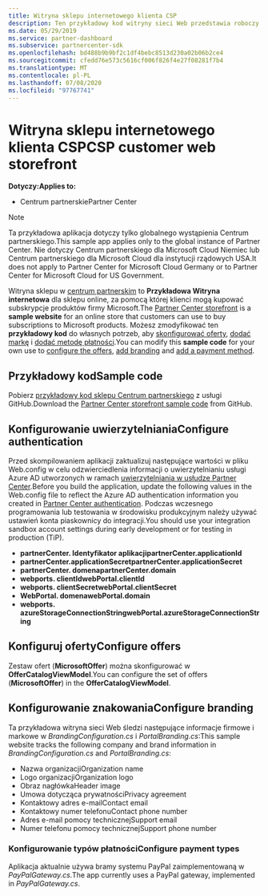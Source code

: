 ```yaml
---
title: Witryna sklepu internetowego klienta CSP
description: Ten przykładowy kod witryny sieci Web przedstawia roboczy sklep online, który umożliwia klientom kupowanie subskrypcji produktów firmy Microsoft.
ms.date: 05/29/2019
ms.service: partner-dashboard
ms.subservice: partnercenter-sdk
ms.openlocfilehash: bd488b9b9bf2c1df4bebc8513d230a02b06b2ce4
ms.sourcegitcommit: cfedd76e573c5616cf006f826f4e27f08281f7b4
ms.translationtype: MT
ms.contentlocale: pl-PL
ms.lasthandoff: 07/08/2020
ms.locfileid: "97767741"
---
```

# <a name="csp-customer-web-storefront"></a><span data-ttu-id="a4024-103">Witryna sklepu internetowego klienta CSP</span><span class="sxs-lookup"><span data-stu-id="a4024-103">CSP customer web storefront</span></span>

<span data-ttu-id="a4024-104">**Dotyczy:**</span><span class="sxs-lookup"><span data-stu-id="a4024-104">**Applies to:**</span></span>

- <span data-ttu-id="a4024-105">Centrum partnerskie</span><span class="sxs-lookup"><span data-stu-id="a4024-105">Partner Center</span></span>

> [!NOTE]
> <span data-ttu-id="a4024-106">Ta przykładowa aplikacja dotyczy tylko globalnego wystąpienia Centrum partnerskiego.</span><span class="sxs-lookup"><span data-stu-id="a4024-106">This sample app applies only to the global instance of Partner Center.</span></span> <span data-ttu-id="a4024-107">Nie dotyczy Centrum partnerskiego dla Microsoft Cloud Niemiec lub Centrum partnerskiego dla Microsoft Cloud dla instytucji rządowych USA.</span><span class="sxs-lookup"><span data-stu-id="a4024-107">It does not apply to Partner Center for Microsoft Cloud Germany or to Partner Center for Microsoft Cloud for US Government.</span></span>

<span data-ttu-id="a4024-108">Witryna sklepu w [centrum partnerskim](https://github.com/Microsoft/Partner-Center-Storefront) to **Przykładowa Witryna internetowa** dla sklepu online, za pomocą której klienci mogą kupować subskrypcje produktów firmy Microsoft.</span><span class="sxs-lookup"><span data-stu-id="a4024-108">The [Partner Center storefront](https://github.com/Microsoft/Partner-Center-Storefront) is a **sample website** for an online store that customers can use to buy subscriptions to Microsoft products.</span></span> <span data-ttu-id="a4024-109">Możesz zmodyfikować ten **przykładowy kod** do własnych potrzeb, aby [skonfigurować oferty](#configure-offers), [dodać markę](#configure-branding) i [dodać metodę płatności](#configure-payment-types).</span><span class="sxs-lookup"><span data-stu-id="a4024-109">You can modify this **sample code** for your own use to [configure the offers](#configure-offers), [add branding](#configure-branding) and [add a payment method](#configure-payment-types).</span></span>

## <a name="sample-code"></a><span data-ttu-id="a4024-110">Przykładowy kod</span><span class="sxs-lookup"><span data-stu-id="a4024-110">Sample code</span></span>

<span data-ttu-id="a4024-111">Pobierz [przykładowy kod sklepu Centrum partnerskiego](https://github.com/Microsoft/Partner-Center-Storefront) z usługi GitHub.</span><span class="sxs-lookup"><span data-stu-id="a4024-111">Download the [Partner Center storefront sample code](https://github.com/Microsoft/Partner-Center-Storefront) from GitHub.</span></span>

## <a name="configure-authentication"></a><span data-ttu-id="a4024-112">Konfigurowanie uwierzytelniania</span><span class="sxs-lookup"><span data-stu-id="a4024-112">Configure authentication</span></span>

<span data-ttu-id="a4024-113">Przed skompilowaniem aplikacji zaktualizuj następujące wartości w pliku Web.config w celu odzwierciedlenia informacji o uwierzytelnianiu usługi Azure AD utworzonych w ramach [uwierzytelniania w usłudze Partner Center](partner-center-authentication.md).</span><span class="sxs-lookup"><span data-stu-id="a4024-113">Before you build the application, update the following values in the Web.config file to reflect the Azure AD authentication information you created in [Partner Center authentication](partner-center-authentication.md).</span></span> <span data-ttu-id="a4024-114">Podczas wczesnego programowania lub testowania w środowisku produkcyjnym należy używać ustawień konta piaskownicy do integracji.</span><span class="sxs-lookup"><span data-stu-id="a4024-114">You should use your integration sandbox account settings during early development or for testing in production (TiP).</span></span>

- <span data-ttu-id="a4024-115">**partnerCenter. Identyfikator aplikacji**</span><span class="sxs-lookup"><span data-stu-id="a4024-115">**partnerCenter.applicationId**</span></span>
- <span data-ttu-id="a4024-116">**partnerCenter.applicationSecret**</span><span class="sxs-lookup"><span data-stu-id="a4024-116">**partnerCenter.applicationSecret**</span></span>
- <span data-ttu-id="a4024-117">**partnerCenter. domena**</span><span class="sxs-lookup"><span data-stu-id="a4024-117">**partnerCenter.domain**</span></span>
- <span data-ttu-id="a4024-118">**webports. clientId**</span><span class="sxs-lookup"><span data-stu-id="a4024-118">**webPortal.clientId**</span></span>
- <span data-ttu-id="a4024-119">**webports. clientSecret**</span><span class="sxs-lookup"><span data-stu-id="a4024-119">**webPortal.clientSecret**</span></span>
- <span data-ttu-id="a4024-120">**WebPortal. domena**</span><span class="sxs-lookup"><span data-stu-id="a4024-120">**webPortal.domain**</span></span>
- <span data-ttu-id="a4024-121">**webports. azureStorageConnectionString**</span><span class="sxs-lookup"><span data-stu-id="a4024-121">**webPortal.azureStorageConnectionString**</span></span>

## <a name="configure-offers"></a><span data-ttu-id="a4024-122">Konfiguruj oferty</span><span class="sxs-lookup"><span data-stu-id="a4024-122">Configure offers</span></span>

<span data-ttu-id="a4024-123">Zestaw ofert (**MicrosoftOffer**) można skonfigurować w **OfferCatalogViewModel**.</span><span class="sxs-lookup"><span data-stu-id="a4024-123">You can configure the set of offers (**MicrosoftOffer**) in the **OfferCatalogViewModel**.</span></span>

## <a name="configure-branding"></a><span data-ttu-id="a4024-124">Konfigurowanie znakowania</span><span class="sxs-lookup"><span data-stu-id="a4024-124">Configure branding</span></span>

<span data-ttu-id="a4024-125">Ta przykładowa witryna sieci Web śledzi następujące informacje firmowe i markowe w *BrandingConfiguration.cs* i *PortalBranding.cs*:</span><span class="sxs-lookup"><span data-stu-id="a4024-125">This sample website tracks the following company and brand information in *BrandingConfiguration.cs* and *PortalBranding.cs*:</span></span>

- <span data-ttu-id="a4024-126">Nazwa organizacji</span><span class="sxs-lookup"><span data-stu-id="a4024-126">Organization name</span></span>
- <span data-ttu-id="a4024-127">Logo organizacji</span><span class="sxs-lookup"><span data-stu-id="a4024-127">Organization logo</span></span>
- <span data-ttu-id="a4024-128">Obraz nagłówka</span><span class="sxs-lookup"><span data-stu-id="a4024-128">Header image</span></span>
- <span data-ttu-id="a4024-129">Umowa dotycząca prywatności</span><span class="sxs-lookup"><span data-stu-id="a4024-129">Privacy agreement</span></span>
- <span data-ttu-id="a4024-130">Kontaktowy adres e-mail</span><span class="sxs-lookup"><span data-stu-id="a4024-130">Contact email</span></span>
- <span data-ttu-id="a4024-131">Kontaktowy numer telefonu</span><span class="sxs-lookup"><span data-stu-id="a4024-131">Contact phone number</span></span>
- <span data-ttu-id="a4024-132">Adres e-mail pomocy technicznej</span><span class="sxs-lookup"><span data-stu-id="a4024-132">Support email</span></span>
- <span data-ttu-id="a4024-133">Numer telefonu pomocy technicznej</span><span class="sxs-lookup"><span data-stu-id="a4024-133">Support phone number</span></span>

### <a name="configure-payment-types"></a><span data-ttu-id="a4024-134">Konfigurowanie typów płatności</span><span class="sxs-lookup"><span data-stu-id="a4024-134">Configure payment types</span></span>

<span data-ttu-id="a4024-135">Aplikacja aktualnie używa bramy systemu PayPal zaimplementowaną w *PayPalGateway.cs*.</span><span class="sxs-lookup"><span data-stu-id="a4024-135">The app currently uses a PayPal gateway, implemented in *PayPalGateway.cs*.</span></span>